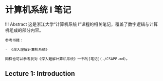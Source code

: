 # 计算机系统 I 笔记

!!! Abstract
    这是浙江大学“计算机系统 I”课程的相关笔记，覆盖了数字逻辑与计算机组成的部分内容。

    参考书籍：

    - 《深入理解计算机系统》

    同样也可以参考我对《深入理解计算机系统》一书的[笔记](./CSAPP.md)。

## Lecture 1: Introduction

